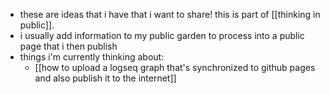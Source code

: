 - these are ideas that i have that i want to share! this is part of [[thinking in public]].
- i usually add information to my public garden to process into a public page that i then publish
- things i'm currently thinking about:
	- [[how to upload a logseq graph that's synchronized to github pages and also publish it to the internet]]